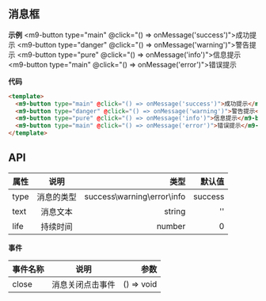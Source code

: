 ## 消息框

**示例**
<m9-button type="main" @click="() => onMessage('success')">成功提示</m9-button>
<m9-button type="danger" @click="() => onMessage('warning')">警告提示</m9-button>
<m9-button type="pure" @click="() => onMessage('info')">信息提示</m9-button>
<m9-button type="main" @click="() => onMessage('error')">错误提示</m9-button>

**代码**

```html
<template>
  <m9-button type="main" @click="() => onMessage('success')">成功提示</m9-button>
  <m9-button type="danger" @click="() => onMessage('warning')">警告提示</m9-button>
  <m9-button type="pure" @click="() => onMessage('info')">信息提示</m9-button>
  <m9-button type="main" @click="() => onMessage('error')">错误提示</m9-button>
</template>
```

## API

| 属性 | 说明        |            类型            |  默认值  |
| ---- |:----------:|---------------------------:|---------:|
| type | 消息的类型  | success\warning\error\info |  success |
| text | 消息文本    |           string           |   ''    |
| life | 持续时间    |           number           |    0    |

**事件**

| 事件名称 | 说明           | 参数        |
| --------|:--------------:| -----------:|
| close   | 消息关闭点击事件 | () => void |

<script setup>
  import { getCurrentInstance } from 'vue'
  const vm = getCurrentInstance()
  const $M9MsgX = vm.proxy.$M9MsgX
  const onMessage = (msgType) => {
    $M9MsgX[msgType]({ text: '！侦测到在途的巨变打击', life: 0 })
  }
</script>